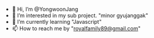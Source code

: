 - 👋 Hi, I’m @YongwoonJang
- 👀 I’m interested in my sub project. "minor gyujanggak"
- 🌱 I’m currently learning "Javascript"
- 📫 How to reach me by "royalfamily89@gmail.com"

